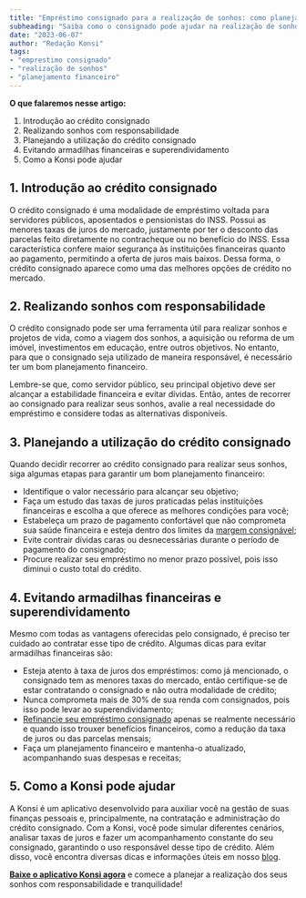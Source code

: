 ```yaml
---
title: "Empréstimo consignado para a realização de sonhos: como planejar e utilizar com responsabilidade"
subheading: "Saiba como o consignado pode ajudar na realização de sonhos e projetos de vida, sem comprometer sua vida financeira"
date: "2023-06-07"
author: "Redação Konsi"
tags:
- "emprestimo consignado"
- "realização de sonhos"
- "planejamento financeiro"
---
```


**O que falaremos nesse artigo:**
1. Introdução ao crédito consignado
2. Realizando sonhos com responsabilidade
3. Planejando a utilização do crédito consignado
4. Evitando armadilhas financeiras e superendividamento
5. Como a Konsi pode ajudar

## 1. Introdução ao crédito consignado

O crédito consignado é uma modalidade de empréstimo voltada para servidores públicos, aposentados e pensionistas do INSS. Possui as menores taxas de juros do mercado, justamente por ter o desconto das parcelas feito diretamente no contracheque ou no benefício do INSS. Essa característica confere maior segurança às instituições financeiras quanto ao pagamento, permitindo a oferta de juros mais baixos. Dessa forma, o crédito consignado aparece como uma das melhores opções de crédito no mercado.

## 2. Realizando sonhos com responsabilidade

O crédito consignado pode ser uma ferramenta útil para realizar sonhos e projetos de vida, como a viagem dos sonhos, a aquisição ou reforma de um imóvel, investimentos em educação, entre outros objetivos. No entanto, para que o consignado seja utilizado de maneira responsável, é necessário ter um bom planejamento financeiro.

Lembre-se que, como servidor público, seu principal objetivo deve ser alcançar a estabilidade financeira e evitar dívidas. Então, antes de recorrer ao consignado para realizar seus sonhos, avalie a real necessidade do empréstimo e considere todas as alternativas disponíveis.

## 3. Planejando a utilização do crédito consignado

Quando decidir recorrer ao crédito consignado para realizar seus sonhos, siga algumas etapas para garantir um bom planejamento financeiro:

- Identifique o valor necessário para alcançar seu objetivo;
- Faça um estudo das taxas de juros praticadas pelas instituições financeiras e escolha a que oferece as melhores condições para você;
- Estabeleça um prazo de pagamento confortável que não comprometa sua saúde financeira e esteja dentro dos limites da [margem consignável](https://konsi.com.br/postagens/entendendo-a-margem-consignavel-como-planejar-seu-credito-consignado);
- Evite contrair dívidas caras ou desnecessárias durante o período de pagamento do consignado;
- Procure realizar seu empréstimo no menor prazo possível, pois isso diminui o custo total do crédito.

## 4. Evitando armadilhas financeiras e superendividamento

Mesmo com todas as vantagens oferecidas pelo consignado, é preciso ter cuidado ao contratar esse tipo de crédito. Algumas dicas para evitar armadilhas financeiras são:

- Esteja atento à taxa de juros dos empréstimos: como já mencionado, o consignado tem as menores taxas do mercado, então certifique-se de estar contratando o consignado e não outra modalidade de crédito;
- Nunca comprometa mais de 30% de sua renda com consignados, pois isso pode levar ao superendividamento;
- [Refinancie seu empréstimo consignado](https://konsi.com.br/postagens/refinanciamento-de-emprestimo-consignado-quando-e-como-fazer) apenas se realmente necessário e quando isso trouxer benefícios financeiros, como a redução da taxa de juros ou das parcelas mensais;
- Faça um planejamento financeiro e mantenha-o atualizado, acompanhando suas despesas e receitas;

## 5. Como a Konsi pode ajudar

A Konsi é um aplicativo desenvolvido para auxiliar você na gestão de suas finanças pessoais e, principalmente, na contratação e administração do crédito consignado. Com a Konsi, você pode simular diferentes cenários, analisar taxas de juros e fazer um acompanhamento constante do seu consignado, garantindo o uso responsável desse tipo de crédito. Além disso, você encontra diversas dicas e informações úteis em nosso [blog](https://konsi.com.br/postagens). 

**[Baixe o aplicativo Konsi agora](https://konsi.com.br/download)** e comece a planejar a realização dos seus sonhos com responsabilidade e tranquilidade!